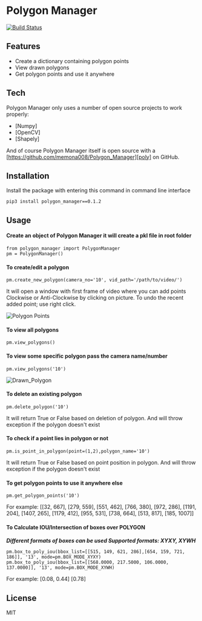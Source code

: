 # Polygon Manager

[![Build Status](https://travis-ci.org/joemccann/dillinger.svg?branch=master)]()

## Features

- Create a dictionary containing polygon points
- View drawn polygons
- Get polygon points and use it anywhere


## Tech

Polygon Manager only uses a number of open source projects to work properly:

- [Numpy] 
- [OpenCV]
- [Shapely] 

And of course Polygon Manager itself is open source with a [https://github.com/memona008/Polygon_Manager][poly]
 on GitHub.

## Installation

Install the package with entering this command in command line interface

```
pip3 install polygon_manager==0.1.2
```

## Usage
#### Create an object of Polygon Manager it will create a pkl file in root folder 
```
from polygon_manager import PolygonManager
pm = PolygonManager()
```

#### To create/edit a polygon 
```
pm.create_new_polygon(camera_no='10', vid_path='/path/to/video/')
```

It will open a window with first frame of video where you can add points Clockwise or Anti-Clockwise by clicking on picture. To undo the recent added point; use right click. 

![Polygon Points](https://user-images.githubusercontent.com/43179211/143847530-2734a4f2-a94a-4456-818b-cad84e8d904f.PNG)


#### To view all polygons
```
pm.view_polygons()
```

#### To view some specific polygon pass the camera name/number
```
pm.view_polygons('10')
```

![Drawn_Polygon](https://user-images.githubusercontent.com/43179211/143847634-a0055a49-48fd-491b-bc69-27882ecc726d.PNG)


#### To delete an existing polygon 
```
pm.delete_polygon('10')
```

It will return True or False based on deletion of polygon. And will throw exception if the polygon doesn't exist


#### To check if a point lies in polygon or not 
```
pm.is_point_in_polygon(point=(1,2),polygon_name='10')
```

It will return True or False based on point position in polygon. And will throw exception if the polygon doesn't exist


#### To get polygon points to use it anywhere else 
```
pm.get_polygon_points('10')
```
For example: [[32, 667], [279, 559], [551, 462], [766, 380], [972, 286], [1191, 204], [1407, 265], [1179, 412], [955, 531], [738, 664], [513, 817], [185, 1007]]

#### To Calculate IOU/Intersection of boxes over POLYGON
***Different formats of boxes can be used
Supported formats: XYXY, XYWH***
```
pm.box_to_poly_iou(bbox_list=[[515, 149, 621, 286],[654, 159, 721, 186]], '13', mode=pm.BOX_MODE_XYXY)
pm.box_to_poly_iou(bbox_list=[[568.0000, 217.5000, 106.0000, 137.0000]], '13', mode=pm.BOX_MODE_XYWH)
```
For example: [0.08, 0.44]
             [0.78]




   [poly]: <https://github.com/memona008/Polygon_Manager>



## License
MIT
